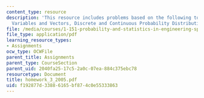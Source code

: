 ```yaml
---
content_type: resource
description: 'This resource includes problems based on the following topics: Random
  Variables and Vectors, Discrete and Continuous Probability Distributions.'
file: /media/courses/1-151-probability-and-statistics-in-engineering-spring-2005/f192877d33886165bf874c0e55333863_homework_3_2005.pdf
file_type: application/pdf
learning_resource_types:
- Assignments
ocw_type: OCWFile
parent_title: Assignments
parent_type: CourseSection
parent_uid: 2040fa25-17c5-2a0c-07ea-884c375ebc78
resourcetype: Document
title: homework_3_2005.pdf
uid: f192877d-3388-6165-bf87-4c0e55333863
---
```

